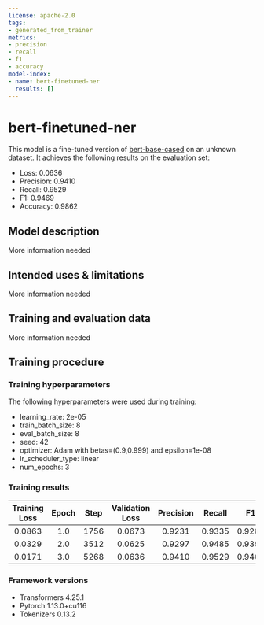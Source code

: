 ```yaml
---
license: apache-2.0
tags:
- generated_from_trainer
metrics:
- precision
- recall
- f1
- accuracy
model-index:
- name: bert-finetuned-ner
  results: []
---
```


<!-- This model card has been generated automatically according to the information the Trainer had access to. You
should probably proofread and complete it, then remove this comment. -->

# bert-finetuned-ner

This model is a fine-tuned version of [bert-base-cased](https://huggingface.co/bert-base-cased) on an unknown dataset.
It achieves the following results on the evaluation set:
- Loss: 0.0636
- Precision: 0.9410
- Recall: 0.9529
- F1: 0.9469
- Accuracy: 0.9862

## Model description

More information needed

## Intended uses & limitations

More information needed

## Training and evaluation data

More information needed

## Training procedure

### Training hyperparameters

The following hyperparameters were used during training:
- learning_rate: 2e-05
- train_batch_size: 8
- eval_batch_size: 8
- seed: 42
- optimizer: Adam with betas=(0.9,0.999) and epsilon=1e-08
- lr_scheduler_type: linear
- num_epochs: 3

### Training results

| Training Loss | Epoch | Step | Validation Loss | Precision | Recall | F1     | Accuracy |
|:-------------:|:-----:|:----:|:---------------:|:---------:|:------:|:------:|:--------:|
| 0.0863        | 1.0   | 1756 | 0.0673          | 0.9231    | 0.9335 | 0.9283 | 0.9827   |
| 0.0329        | 2.0   | 3512 | 0.0625          | 0.9297    | 0.9485 | 0.9390 | 0.9856   |
| 0.0171        | 3.0   | 5268 | 0.0636          | 0.9410    | 0.9529 | 0.9469 | 0.9862   |


### Framework versions

- Transformers 4.25.1
- Pytorch 1.13.0+cu116
- Tokenizers 0.13.2
